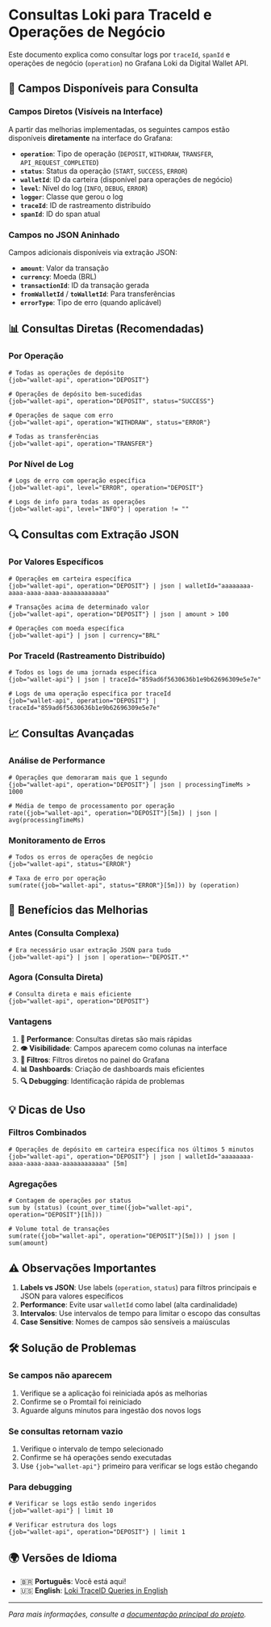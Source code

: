 # Consultas Loki para TraceId e Operações de Negócio

Este documento explica como consultar logs por `traceId`, `spanId` e operações de negócio (`operation`) no Grafana Loki da Digital Wallet API.

## 🎯 Campos Disponíveis para Consulta

### **Campos Diretos (Visíveis na Interface)**
A partir das melhorias implementadas, os seguintes campos estão disponíveis **diretamente** na interface do Grafana:

- **`operation`**: Tipo de operação (`DEPOSIT`, `WITHDRAW`, `TRANSFER`, `API_REQUEST_COMPLETED`)
- **`status`**: Status da operação (`START`, `SUCCESS`, `ERROR`)
- **`walletId`**: ID da carteira (disponível para operações de negócio)
- **`level`**: Nível do log (`INFO`, `DEBUG`, `ERROR`)
- **`logger`**: Classe que gerou o log
- **`traceId`**: ID de rastreamento distribuído
- **`spanId`**: ID do span atual

### **Campos no JSON Aninhado**
Campos adicionais disponíveis via extração JSON:
- **`amount`**: Valor da transação
- **`currency`**: Moeda (BRL)
- **`transactionId`**: ID da transação gerada
- **`fromWalletId`** / **`toWalletId`**: Para transferências
- **`errorType`**: Tipo de erro (quando aplicável)

## 📊 Consultas Diretas (Recomendadas)

### **Por Operação**
```logql
# Todas as operações de depósito
{job="wallet-api", operation="DEPOSIT"}

# Operações de depósito bem-sucedidas
{job="wallet-api", operation="DEPOSIT", status="SUCCESS"}

# Operações de saque com erro
{job="wallet-api", operation="WITHDRAW", status="ERROR"}

# Todas as transferências
{job="wallet-api", operation="TRANSFER"}
```

### **Por Nível de Log**
```logql
# Logs de erro com operação específica
{job="wallet-api", level="ERROR", operation="DEPOSIT"}

# Logs de info para todas as operações
{job="wallet-api", level="INFO"} | operation != ""
```

## 🔍 Consultas com Extração JSON

### **Por Valores Específicos**
```logql
# Operações em carteira específica
{job="wallet-api", operation="DEPOSIT"} | json | walletId="aaaaaaaa-aaaa-aaaa-aaaa-aaaaaaaaaaaa"

# Transações acima de determinado valor
{job="wallet-api", operation="DEPOSIT"} | json | amount > 100

# Operações com moeda específica
{job="wallet-api"} | json | currency="BRL"
```

### **Por TraceId (Rastreamento Distribuído)**
```logql
# Todos os logs de uma jornada específica
{job="wallet-api"} | json | traceId="859ad6f5630636b1e9b62696309e5e7e"

# Logs de uma operação específica por traceId
{job="wallet-api", operation="DEPOSIT"} | traceId="859ad6f5630636b1e9b62696309e5e7e"
```

## 📈 Consultas Avançadas

### **Análise de Performance**
```logql
# Operações que demoraram mais que 1 segundo
{job="wallet-api", operation="DEPOSIT"} | json | processingTimeMs > 1000

# Média de tempo de processamento por operação
rate({job="wallet-api", operation="DEPOSIT"}[5m]) | json | avg(processingTimeMs)
```

### **Monitoramento de Erros**
```logql
# Todos os erros de operações de negócio
{job="wallet-api", status="ERROR"}

# Taxa de erro por operação
sum(rate({job="wallet-api", status="ERROR"}[5m])) by (operation)
```

## 🔧 Benefícios das Melhorias

### **Antes (Consulta Complexa)**
```logql
# Era necessário usar extração JSON para tudo
{job="wallet-api"} | json | operation=~"DEPOSIT.*"
```

### **Agora (Consulta Direta)**
```logql
# Consulta direta e mais eficiente
{job="wallet-api", operation="DEPOSIT"}
```

### **Vantagens**
1. **🚀 Performance**: Consultas diretas são mais rápidas
2. **👁️ Visibilidade**: Campos aparecem como colunas na interface
3. **🎯 Filtros**: Filtros diretos no painel do Grafana
4. **📊 Dashboards**: Criação de dashboards mais eficientes
5. **🔍 Debugging**: Identificação rápida de problemas

## 💡 Dicas de Uso

### **Filtros Combinados**
```logql
# Operações de depósito em carteira específica nos últimos 5 minutos
{job="wallet-api", operation="DEPOSIT"} | json | walletId="aaaaaaaa-aaaa-aaaa-aaaa-aaaaaaaaaaaa" [5m]
```

### **Agregações**
```logql
# Contagem de operações por status
sum by (status) (count_over_time({job="wallet-api", operation="DEPOSIT"}[1h]))

# Volume total de transações
sum(rate({job="wallet-api", operation="DEPOSIT"}[5m])) | json | sum(amount)
```

## ⚠️ Observações Importantes

1. **Labels vs JSON**: Use labels (`operation`, `status`) para filtros principais e JSON para valores específicos
2. **Performance**: Evite usar `walletId` como label (alta cardinalidade)
3. **Intervalos**: Use intervalos de tempo para limitar o escopo das consultas
4. **Case Sensitive**: Nomes de campos são sensíveis a maiúsculas

## 🛠️ Solução de Problemas

### **Se campos não aparecem**
1. Verifique se a aplicação foi reiniciada após as melhorias
2. Confirme se o Promtail foi reiniciado
3. Aguarde alguns minutos para ingestão dos novos logs

### **Se consultas retornam vazio**
1. Verifique o intervalo de tempo selecionado
2. Confirme se há operações sendo executadas
3. Use `{job="wallet-api"}` primeiro para verificar se logs estão chegando

### **Para debugging**
```logql
# Verificar se logs estão sendo ingeridos
{job="wallet-api"} | limit 10

# Verificar estrutura dos logs
{job="wallet-api", operation="DEPOSIT"} | limit 1
```

## 🌍 Versões de Idioma

- 🇧🇷 **Português**: Você está aqui!
- 🇺🇸 **English**: [Loki TraceID Queries in English](../en/loki-queries-traceid.md)

---

*Para mais informações, consulte a [documentação principal do projeto](../../README-PT.md).*

